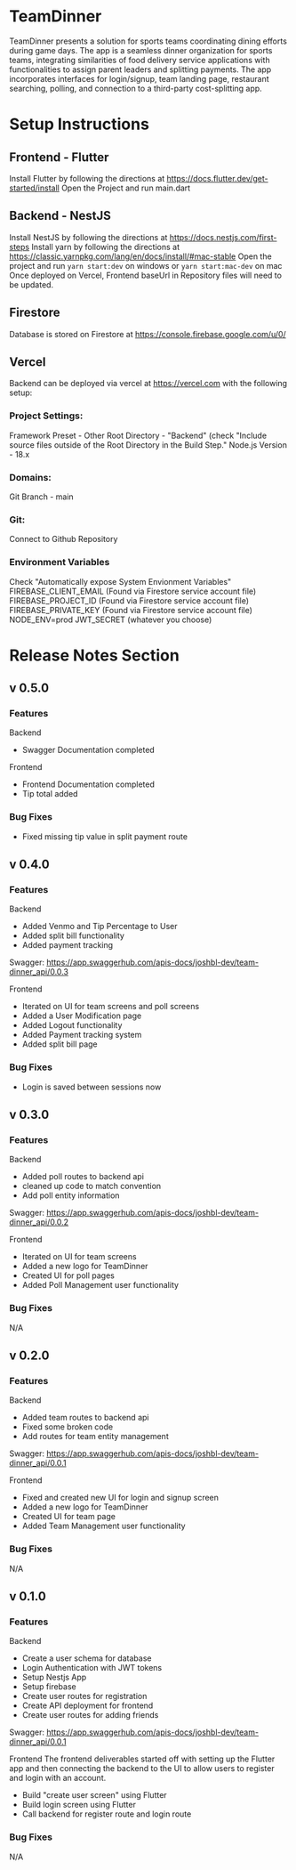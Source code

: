 # TeamDinner
TeamDinner presents a solution for sports teams coordinating dining efforts during game days.
The app is a seamless dinner organization for sports teams, integrating similarities of food delivery
service applications with functionalities to assign parent leaders and splitting payments.
The app incorporates interfaces for login/signup, team landing page, restaurant searching, polling, 
and connection to a third-party cost-splitting app.

# Setup Instructions
## Frontend - Flutter
Install Flutter by following the directions at https://docs.flutter.dev/get-started/install
Open the Project and run main.dart

## Backend - NestJS
Install NestJS by following the directions at https://docs.nestjs.com/first-steps
Install yarn by following the directions at https://classic.yarnpkg.com/lang/en/docs/install/#mac-stable
Open the project and run ```yarn start:dev``` on windows or ```yarn start:mac-dev``` on mac
Once deployed on Vercel, Frontend baseUrl in Repository files will need to be updated.

## Firestore
Database is stored on Firestore at https://console.firebase.google.com/u/0/

## Vercel

Backend can be deployed via vercel at https://vercel.com with the following setup:
### Project Settings:
Framework Preset - Other
Root Directory - "Backend" (check "Include source files outside of the Root Directory in the Build Step."
Node.js Version - 18.x
### Domains:
Git Branch - main
### Git:
Connect to Github Repository
### Environment Variables
Check "Automatically expose System Envionment Variables"
FIREBASE_CLIENT_EMAIL (Found via Firestore service account file)
FIREBASE_PROJECT_ID (Found via Firestore service account file)
FIREBASE_PRIVATE_KEY (Found via Firestore service account file)
NODE_ENV=prod
JWT_SECRET (whatever you choose)

# Release Notes Section

## v 0.5.0
### Features
Backend
* Swagger Documentation completed

Frontend
* Frontend Documentation completed
* Tip total added

### Bug Fixes
* Fixed missing tip value in split payment route

## v 0.4.0
### Features
Backend
* Added Venmo and Tip Percentage to User
* Added split bill functionality
* Added payment tracking

Swagger: https://app.swaggerhub.com/apis-docs/joshbl-dev/team-dinner_api/0.0.3

Frontend
* Iterated on UI for team screens and poll screens
* Added a User Modification page
* Added Logout functionality
* Added Payment tracking system
* Added split bill page

### Bug Fixes
* Login is saved between sessions now

## v 0.3.0
### Features
Backend
* Added poll routes to backend api
* cleaned up code to match convention
* Add poll entity information

Swagger: https://app.swaggerhub.com/apis-docs/joshbl-dev/team-dinner_api/0.0.2

Frontend
* Iterated on UI for team screens
* Added a new logo for TeamDinner
* Created UI for poll pages
* Added Poll Management user functionality

### Bug Fixes
N/A

## v 0.2.0
### Features
Backend
* Added team routes to backend api
* Fixed some broken code
* Add routes for team entity management

Swagger: https://app.swaggerhub.com/apis-docs/joshbl-dev/team-dinner_api/0.0.1

Frontend
* Fixed and created new UI for login and signup screen
* Added a new logo for TeamDinner
* Created UI for team page
* Added Team Management user functionality

### Bug Fixes
N/A


## v 0.1.0
### Features
Backend
* Create a user schema for database
* Login Authentication with JWT tokens
* Setup Nestjs App
* Setup firebase
* Create user routes for registration
* Create API deployment for frontend
* Create user routes for adding friends 

Swagger: https://app.swaggerhub.com/apis-docs/joshbl-dev/team-dinner_api/0.0.1

Frontend
The frontend deliverables started off with setting up the Flutter app and then connecting the backend
to the UI to allow users to register and login with an account.
* Build "create user screen" using Flutter
* Build login screen using Flutter
* Call backend for register route and login route

### Bug Fixes
N/A

 
